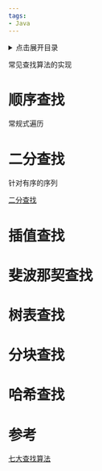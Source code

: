 ```yaml
---
tags:
- Java
---
```

<details>
<summary>点击展开目录</summary>

- [顺序查找](#顺序查找)
- [二分查找](#二分查找)
- [插值查找](#插值查找)
- [斐波那契查找](#斐波那契查找)
- [树表查找](#树表查找)
- [分块查找](#分块查找)
- [哈希查找](#哈希查找)
- [参考](#参考)

</details>

常见查找算法的实现


# 顺序查找

常规式遍历

# 二分查找

针对有序的序列

[二分查找](https://github.com/LuVx21/LeetCode/blob/master/other/src/main/java/org/luvx/remember/search/BinarySearch.java)

# 插值查找

# 斐波那契查找

# 树表查找

# 分块查找

# 哈希查找




# 参考

[七大查找算法](http://blog.jobbole.com/111629/)